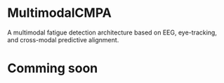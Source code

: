 # MultimodalCMPA
A multimodal fatigue detection architecture based on EEG, eye-tracking, and cross-modal predictive alignment.

# Comming soon
